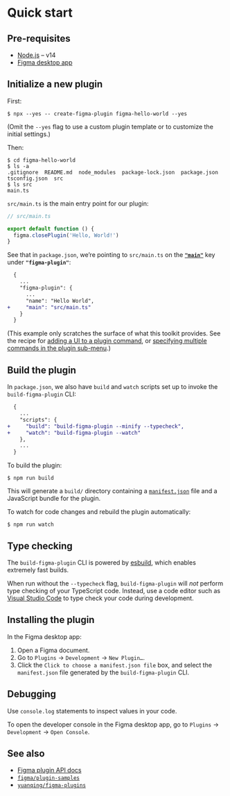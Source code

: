 # Quick start

## Pre-requisites

- [Node.js](https://nodejs.org) – v14
- [Figma desktop app](https://figma.com/downloads/)

## Initialize a new plugin

First:

```
$ npx --yes -- create-figma-plugin figma-hello-world --yes
```

(Omit the `--yes` flag to use a custom plugin template or to customize the initial settings.)

Then:

```
$ cd figma-hello-world
$ ls -a
.gitignore  README.md  node_modules  package-lock.json  package.json  tsconfig.json  src
$ ls src
main.ts
```

`src/main.ts` is the main entry point for our plugin:

```ts
// src/main.ts

export default function () {
  figma.closePlugin('Hello, World!')
}
```

See that in `package.json`, we’re pointing to `src/main.ts` on the [**`"main"`**](#main) key under **`"figma-plugin"`**:

```diff
  {
    ...
    "figma-plugin": {
      ...
      "name": "Hello World",
+     "main": "src/main.ts"
    }
  }
```

(This example only scratches the surface of what this toolkit provides. See the recipe for [adding a UI to a plugin command](#adding-a-ui-to-a-plugin-command), or [specifying multiple commands in the plugin sub-menu](#specifying-multiple-commands-in-the-plugin-sub-menu).)

## Build the plugin

In `package.json`, we also have `build` and `watch` scripts set up to invoke the `build-figma-plugin` CLI:

```diff
  {
    ...
    "scripts": {
+     "build": "build-figma-plugin --minify --typecheck",
+     "watch": "build-figma-plugin --watch"
    },
    ...
  }
```

To build the plugin:

```
$ npm run build
```

This will generate a `build/` directory containing a [`manifest.json`](https://figma.com/plugin-docs/manifest/) file and a JavaScript bundle for the plugin.

To watch for code changes and rebuild the plugin automatically:

```
$ npm run watch
```

## Type checking

The `build-figma-plugin` CLI is powered by [esbuild](https://esbuild.github.io), which enables extremely fast builds.

When run without the `--typecheck` flag, `build-figma-plugin` will *not* perform type checking of your TypeScript code. Instead, use a code editor such as [Visual Studio Code](https://code.visualstudio.com) to type check your code during development.

## Installing the plugin

In the Figma desktop app:

1. Open a Figma document.
2. Go to `Plugins` → `Development` → `New Plugin…`.
3. Click the `Click to choose a manifest.json file` box, and select the `manifest.json` file generated by the `build-figma-plugin` CLI.

## Debugging

Use `console.log` statements to inspect values in your code.

To open the developer console in the Figma desktop app, go to `Plugins` → `Development` → `Open Console`.

## See also

- [Figma plugin API docs](https://figma.com/plugin-docs/api/)
- [`figma/plugin-samples`](https://github.com/figma/plugin-samples)
- [`yuanqing/figma-plugins`](https://github.com/yuanqing/figma-plugins)
